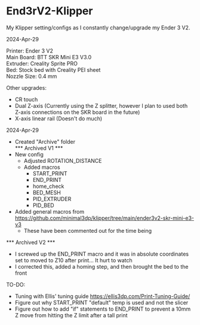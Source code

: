 # End3rV2-Klipper
My Klipper setting/configs as I constantly change/upgrade my Ender 3 V2.

2024-Apr-29  
  
Printer: Ender 3 V2  
Main Board: BTT SKR Mini E3 V3.0  
Extruder: Creality Sprite PRO  
Bed: Stock bed with Creality PEI sheet  
Nozzle Size: 0.4 mm  
  
Other upgrades:
- CR touch
- Dual Z-axis (Currently using the Z splitter, however I plan to used both Z-axis connections on the SKR board in the future)
- X-axis linear rail (Doesn't do much) 

2024-Apr-29  
- Created "Archive" folder  
*** Archived V1 ***  
- New config  
    -  Adjusted ROTATION_DISTANCE
    -  Added macros
        - START_PRINT
        - END_PRINT  
        - home_check
        - BED_MESH
        - PID_EXTRUDER
        - PID_BED
- Added general macros from https://github.com/minimal3dp/klipper/tree/main/ender3v2-skr-mini-e3-v3  
     - These have been commented out for the time being  

*** Archived V2 ***  
- I screwed up the END_PRINT macro and it was in absolute coordinates set to moved to Z10 after print... It hurt to watch
- I corrected this, added a homing step, and then brought the bed to the front  

TO-DO:  
 - Tuning with Ellis' tuning guide https://ellis3dp.com/Print-Tuning-Guide/
 - Figure out why START_PRINT "default" temp is used and not the slicer
 - Figure out how to add "if" statements to END_PRINT to prevent a 10mm Z move from hitting the Z limit after a tall print
